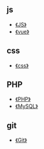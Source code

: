 js
---
- [《JS》](js/js.md)
- [《vue》](vue/vue.md)

css
---
- [《css》](css/css.md)

PHP
---
- [《PHP》](PHP/PHP.md)
- [《MySQL》](PHP/MySQL.md)

git
---
- [《Git》](git/git.md)
